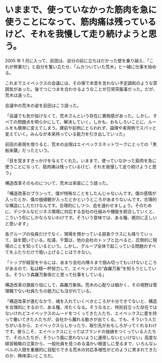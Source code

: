 # いままで、使っていなかった筋肉を急に使うことになって、筋肉痛は残っているけど、それを我慢して走り続けようと思う。

2005 年 1 月に入って、前田は、自分の前に立ちはだかった壁を乗り越え、「これが修業だ!」と自分を奮い立たせ、「ムカついていた荒木」と一緒に仕事を始める。

これまでエイベックスの会議には、その場で本音を言わない予定調和のような雰囲気があった。後でつじつまを合わせるようなことが日常茶飯事だった。だが、荒木は違った。

会議中の荒木の姿を前田はこう語った。

「会議でも気が抜けなくて、荒木さんという存在に異物感があった。しかし、すべての問題点を明らかにして、解決していく。しかも、おもしろいことに、ルールをも簡単に変えてしまう。建前や前例にとらわれず、論理や実用例でスパッと変えていく。みんなが本来持っている能力を引き出していった」

前田の表現を借りると、荒木の出現はエイベックスネットワークにとっての「黒船来襲」だったという。

「目を覚ますきっかけを与えてくれた。いままで、使っていなかった筋肉を急に使うことになって、筋肉痛は残っているけど、それを我慢して走り続けようと思う」

構造改革そのものについて、荒木は率直にこう語った。

「構造改革のプランって、僕が特殊なことをしたんじゃないんです。僕の感情が入ったとか、僕の価値観が入ったとかというところがあまりないんです。合理的な構造にしただけなんです。合理的にしつつ、血を通わせましょう。そのために、デジタルなビジネス環境に対応する会社の仕組みや機能を統合していくと、こういう形にしかならないわけです。そういう意味では、ある種、絶対に正しいと思います」

各グループの役員だけでなく、現場を預かっている部長クラスにも降りていって、話を聞いている。松浦、千葉は、他の会社のトップと比べると、圧倒的に現場のことを知っているという。しかし、グループ全体で起こっている問題のすべてをふたりだけで吸い上げることはできない。

「トップが経営をやるには、あまり会社の隅々まで掴み切ってもいけないところがあるので、私は精一杯努力して、エイベックスの“森羅万象”を知ろうとしている。そういう森羅万象係だと思って仕事をしている」

構造改革の旗振り役にして、森羅万象係。荒木の心配りは細かく、その視野は管理職でない社員たちの能力にも注がれている。

「構造改革が進むなかで、魂を入れていくべきところが十分できてないと、構造を合理的にするので、ある種、冷たくなる。そうなると、特別目立った存在ではないけれどエイベックスのムードをつくってきた人たち、エイベックスに愛を持って働いてきた人たちが、会社から離れる動きが出てくる。でも、そういう人たちがいるから、エイベックスらしかったり、取引先がおもしろがってくれるわけです。彼らこそ、エイベックスにとってはブランドの価値をつくっている人たちで、その人たちが、そういう風に思わないように運用しないといけない」高度な経営戦略の立案から、一般社員を見つめる温かい眼差しに至るまで、いろんなレベルの人間を重層的に目配りできる荒木の対応多様性がどのように育まれてきたのか、興味深いところだ。
